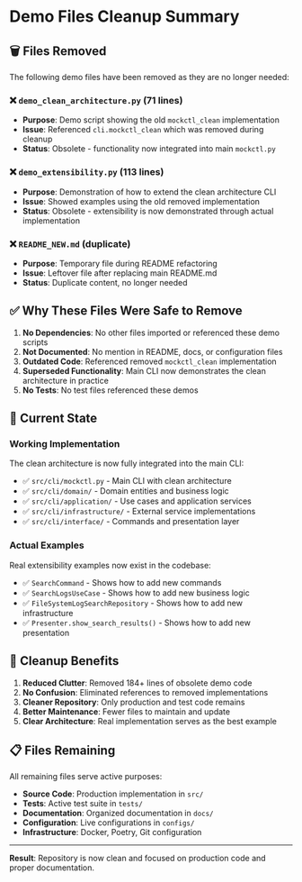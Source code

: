 # Demo Files Cleanup Summary

## 🗑️ Files Removed

The following demo files have been removed as they are no longer needed:

### ❌ `demo_clean_architecture.py` (71 lines)
- **Purpose**: Demo script showing the old `mockctl_clean` implementation
- **Issue**: Referenced `cli.mockctl_clean` which was removed during cleanup
- **Status**: Obsolete - functionality now integrated into main `mockctl.py`

### ❌ `demo_extensibility.py` (113 lines)
- **Purpose**: Demonstration of how to extend the clean architecture CLI
- **Issue**: Showed examples using the old removed implementation
- **Status**: Obsolete - extensibility is now demonstrated through actual implementation

### ❌ `README_NEW.md` (duplicate)
- **Purpose**: Temporary file during README refactoring
- **Issue**: Leftover file after replacing main README.md
- **Status**: Duplicate content, no longer needed

## ✅ Why These Files Were Safe to Remove

1. **No Dependencies**: No other files imported or referenced these demo scripts
2. **Not Documented**: No mention in README, docs, or configuration files
3. **Outdated Code**: Referenced removed `mockctl_clean` implementation
4. **Superseded Functionality**: Main CLI now demonstrates the clean architecture in practice
5. **No Tests**: No test files referenced these demos

## 🎯 Current State

### Working Implementation
The clean architecture is now fully integrated into the main CLI:
- ✅ `src/cli/mockctl.py` - Main CLI with clean architecture
- ✅ `src/cli/domain/` - Domain entities and business logic
- ✅ `src/cli/application/` - Use cases and application services
- ✅ `src/cli/infrastructure/` - External service implementations
- ✅ `src/cli/interface/` - Commands and presentation layer

### Actual Examples
Real extensibility examples now exist in the codebase:
- ✅ `SearchCommand` - Shows how to add new commands
- ✅ `SearchLogsUseCase` - Shows how to add new business logic
- ✅ `FileSystemLogSearchRepository` - Shows how to add new infrastructure
- ✅ `Presenter.show_search_results()` - Shows how to add new presentation

## 🧹 Cleanup Benefits

1. **Reduced Clutter**: Removed 184+ lines of obsolete demo code
2. **No Confusion**: Eliminated references to removed implementations
3. **Cleaner Repository**: Only production and test code remains
4. **Better Maintenance**: Fewer files to maintain and update
5. **Clear Architecture**: Real implementation serves as the best example

## 📋 Files Remaining

All remaining files serve active purposes:
- **Source Code**: Production implementation in `src/`
- **Tests**: Active test suite in `tests/`
- **Documentation**: Organized documentation in `docs/`
- **Configuration**: Live configurations in `configs/`
- **Infrastructure**: Docker, Poetry, Git configuration

---
**Result**: Repository is now clean and focused on production code and proper documentation.
